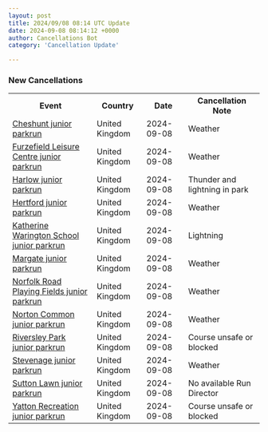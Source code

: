 ```yaml
---
layout: post
title: 2024/09/08 08:14 UTC Update
date: 2024-09-08 08:14:12 +0000
author: Cancellations Bot
category: 'Cancellation Update'

---
```


<h3>New Cancellations</h3>
<div class='hscrollable'>
<table style='width: 100%'>
    <tr>
        <th>Event</th>
        <th>Country</th>
        <th>Date</th>
        <th>Cancellation Note</th>
    </tr>
    <tr>
        <td><a href="https://www.parkrun.org.uk/cheshunt-juniors">Cheshunt junior parkrun</a></td>
        <td>United Kingdom</td>
        <td>2024-09-08</td>
        <td>Weather</td>
    </tr>
    <tr>
        <td><a href="https://www.parkrun.org.uk/furzefieldleisurecentre-juniors">Furzefield Leisure Centre junior parkrun</a></td>
        <td>United Kingdom</td>
        <td>2024-09-08</td>
        <td>Weather</td>
    </tr>
    <tr>
        <td><a href="https://www.parkrun.org.uk/harlow-juniors">Harlow junior parkrun</a></td>
        <td>United Kingdom</td>
        <td>2024-09-08</td>
        <td>Thunder and lightning in park</td>
    </tr>
    <tr>
        <td><a href="https://www.parkrun.org.uk/hertford-juniors">Hertford junior parkrun</a></td>
        <td>United Kingdom</td>
        <td>2024-09-08</td>
        <td>Weather</td>
    </tr>
    <tr>
        <td><a href="https://www.parkrun.org.uk/katherinewaringtonschool-juniors">Katherine Warington School junior parkrun</a></td>
        <td>United Kingdom</td>
        <td>2024-09-08</td>
        <td>Lightning</td>
    </tr>
    <tr>
        <td><a href="https://www.parkrun.org.uk/margate-juniors">Margate junior parkrun</a></td>
        <td>United Kingdom</td>
        <td>2024-09-08</td>
        <td>Weather</td>
    </tr>
    <tr>
        <td><a href="https://www.parkrun.org.uk/norfolkroadplayingfields-juniors">Norfolk Road Playing Fields junior parkrun</a></td>
        <td>United Kingdom</td>
        <td>2024-09-08</td>
        <td>Weather</td>
    </tr>
    <tr>
        <td><a href="https://www.parkrun.org.uk/nortoncommon-juniors">Norton Common junior parkrun</a></td>
        <td>United Kingdom</td>
        <td>2024-09-08</td>
        <td>Weather</td>
    </tr>
    <tr>
        <td><a href="https://www.parkrun.org.uk/riversleypark-juniors">Riversley Park junior parkrun</a></td>
        <td>United Kingdom</td>
        <td>2024-09-08</td>
        <td>Course unsafe or blocked</td>
    </tr>
    <tr>
        <td><a href="https://www.parkrun.org.uk/stevenage-juniors">Stevenage junior parkrun</a></td>
        <td>United Kingdom</td>
        <td>2024-09-08</td>
        <td>Weather</td>
    </tr>
    <tr>
        <td><a href="https://www.parkrun.org.uk/suttonlawn-juniors">Sutton Lawn junior parkrun</a></td>
        <td>United Kingdom</td>
        <td>2024-09-08</td>
        <td>No available Run Director</td>
    </tr>
    <tr>
        <td><a href="https://www.parkrun.org.uk/yattonrecreation-juniors">Yatton Recreation junior parkrun</a></td>
        <td>United Kingdom</td>
        <td>2024-09-08</td>
        <td>Course unsafe or blocked</td>
    </tr>
</table>
</div>
